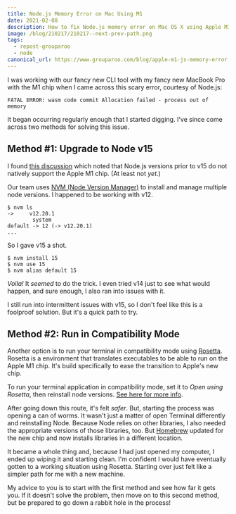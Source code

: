 ```yaml
---
title: Node.js Memory Error on Mac Using M1
date: 2021-02-08
description: How to fix Node.js memory error on Mac OS X using Apple M1 chip.
image: /blog/210217/210217--next-prev-path.png
tags:
  - repost-grouparoo
  - node
canonical_url: https://www.grouparoo.com/blog/apple-m1-js-memory-error
---
```


I was working with our fancy new CLI tool with my fancy new MacBook Pro with the M1 chip when I came across this scary error, courtesy of Node.js:

    FATAL ERROR: wasm code commit Allocation failed - process out of memory

It began occurring regularly enough that I started digging. I've since come across two methods for solving this issue.

## Method #1: Upgrade to Node v15

I found [this discussion](https://forum.ghost.org/t/cant-get-ghost-running-on-apple-m1-chip/19526/5) which noted that Node.js versions prior to v15 do not natively support the Apple M1 chip. (At least not _yet_.)

Our team uses [NVM (Node Version Manager)](https://github.com/nvm-sh/nvm) to install and manage multiple node versions. I happened to be working with v12.

    $ nvm ls
    ->     v12.20.1
            system
    default -> 12 (-> v12.20.1)
    ...

So I gave v15 a shot.

    $ nvm install 15
    $ nvm use 15
    $ nvm alias default 15

_Voila!_ It _seemed_ to do the trick. I even tried v14 just to see what would happen, and sure enough, I also ran into issues with it.

I still run into intermittent issues with v15, so I don't feel like this is a foolproof solution. But it's a quick path to try.

## Method #2: Run in Compatibility Mode

Another option is to run your terminal in compatibility mode using [Rosetta](https://developer.apple.com/documentation/apple_silicon/about_the_rosetta_translation_environment). Rosetta is a environment that translates executables to be able to run on the Apple M1 chip. It's build specifically to ease the transition to Apple's new chip.

To run your terminal application in compatibility mode, set it to _Open using Rosetta_, then reinstall node versions. [See here for more info](https://stackoverflow.com/q/64899827/2241124).

After going down this route, it's felt _safer_. But, starting the process was opening a can of worms. It wasn't just a matter of open Terminal differently and reinstalling Node. Because Node relies on other libraries, I also needed the appropriate versions of those libraries, too. But [Homebrew](https://brew.sh/) updated for the new chip and now installs libraries in a different location.

It became a whole thing and, because I had just opened my computer, I ended up wiping it and starting clean. I'm confident I would have eventually gotten to a working situation using Rosetta. Starting over just felt like a simpler path for me with a new machine.

My advice to you is to start with the first method and see how far it gets you. If it doesn't solve the problem, then move on to this second method, but be prepared to go down a rabbit hole in the process!
